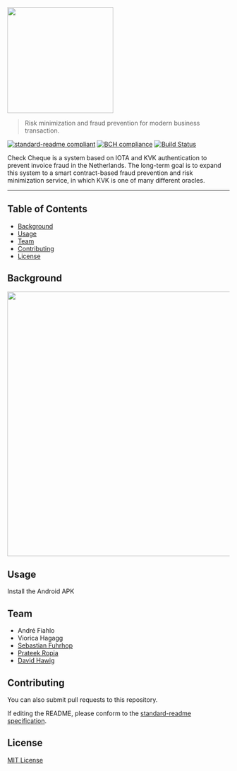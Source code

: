 <img src="https://pact.online/dist/img/checkcheque_w.png" width="240">

> Risk minimization and fraud prevention for modern business transaction. 

[![standard-readme compliant](https://img.shields.io/badge/readme%20style-standard-brightgreen.svg?style=flat-square)](https://github.com/RichardLitt/standard-readme)
[![BCH compliance](https://bettercodehub.com/edge/badge/odysseyhack/chainmix?branch=master)](https://bettercodehub.com/)
[![Build Status](https://dev.azure.com/pratikropia/Check%20Cheque/_apis/build/status/aaRopi.CheckCheque?branchName=master)](https://dev.azure.com/pratikropia/Check%20Cheque/_build/latest?definitionId=1&branchName=master)

Check Cheque is a system based on IOTA and KVK authentication to prevent invoice fraud in the Netherlands. The long-term goal is to expand this system to a smart contract-based fraud prevention and risk minimization service, in which KVK is one of many different oracles.    

---

## Table of Contents

- [Background](#background)
- [Usage](#usage)
- [Team](#team)
- [Contributing](#contributing)
- [License](#license)

## Background

<img src="https://pact.online/dist/img/cc_image3.png" width="600">

## Usage

Install the Android APK

## Team 

- André Fiahlo 
- Viorica Hagagg
- [Sebastian Fuhrhop](https://github.com/Felandil)
- [Prateek Ropia](https://github.com/aaRopi)
- [David Hawig](https://github.com/Noc2)


## Contributing 

You can also submit pull requests to this repository.

If editing the README, please conform to the [standard-readme specification](https://github.com/RichardLitt/standard-readme).

## License
[MIT License](https://github.com/odysseyhack/chainmix/blob/master/LICENSE)
